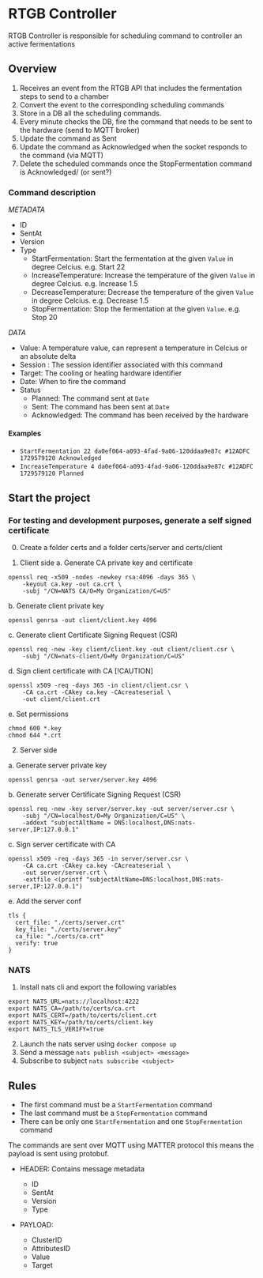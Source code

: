 # RTGB Controller

RTGB Controller is responsible for scheduling command to controller an active fermentations

## Overview

1. Receives an event from the RTGB API that includes the fermentation steps to send to a chamber
2. Convert the event to the corresponding scheduling commands
3. Store in a DB all the scheduling commands.
4. Every minute checks the DB, fire the command that needs to be sent to the hardware (send to MQTT broker)
5. Update the command as Sent
6. Update the command as Acknowledged when the socket responds to the command (via MQTT)
7. Delete the scheduled commands once the StopFermentation command is Acknowledged/ (or sent?)

### Command description

_METADATA_

- ID <Command ID>
- SentAt <Epoch of the command sending>
- Version <Command Version>
- Type <Command Type>
  - StartFermentation: Start the fermentation at the given `Value` in degree Celcius. e.g. Start 22
  - IncreaseTemperature: Increase the temperature of the given `Value` in degree Celcius. e.g. Increase 1.5
  - DecreaseTemperature: Decrease the temperature of the given `Value` in degree Celcius. e.g. Decrease 1.5
  - StopFermentation: Stop the fermentation at the given `Value`. e.g. Stop 20

_DATA_

- Value: A temperature value, can represent a temperature in Celcius or an absolute delta
- Session : The session identifier associated with this command
- Target: The cooling or heating hardware identifier
- Date: When to fire the command
- Status
  - Planned: The command sent at `Date`
  - Sent: The command has been sent at `Date`
  - Acknowledged: The command has been received by the hardware

#### Examples

- `StartFermentation 22 da0ef064-a093-4fad-9a06-120ddaa9e87c #12ADFC 1729579120 Acknowledged`
- `IncreaseTemperature 4 da0ef064-a093-4fad-9a06-120ddaa9e87c #12ADFC 1729579120 Planned`

## Start the project

### For testing and development purposes, generate a self signed certificate

0. Create a folder certs and a folder certs/server and certs/client

1. Client side
   a. Generate CA private key and certificate

```
openssl req -x509 -nodes -newkey rsa:4096 -days 365 \
    -keyout ca.key -out ca.crt \
    -subj "/CN=NATS CA/O=My Organization/C=US"
```

b. Generate client private key

```
openssl genrsa -out client/client.key 4096
```

c. Generate client Certificate Signing Request (CSR)

```
openssl req -new -key client/client.key -out client/client.csr \
    -subj "/CN=nats-client/O=My Organization/C=US"
```

d. Sign client certificate with CA [!CAUTION]

```
openssl x509 -req -days 365 -in client/client.csr \
    -CA ca.crt -CAkey ca.key -CAcreateserial \
    -out client/client.crt
```

e. Set permissions

```
chmod 600 *.key
chmod 644 *.crt
```

2. Server side

a. Generate server private key

```
openssl genrsa -out server/server.key 4096
```

b. Generate server Certificate Signing Request (CSR)

```
openssl req -new -key server/server.key -out server/server.csr \
    -subj "/CN=localhost/O=My Organization/C=US" \
    -addext "subjectAltName = DNS:localhost,DNS:nats-server,IP:127.0.0.1"
```

c. Sign server certificate with CA

```
openssl x509 -req -days 365 -in server/server.csr \
    -CA ca.crt -CAkey ca.key -CAcreateserial \
    -out server/server.crt \
    -extfile <(printf "subjectAltName=DNS:localhost,DNS:nats-server,IP:127.0.0.1")
```

e. Add the server conf

```
tls {
  cert_file: "./certs/server.crt"
  key_file: "./certs/server.key"
  ca_file: "./certs/ca.crt"
  verify: true
}
```

### NATS

1. Install nats cli and export the following variables

```
export NATS_URL=nats://localhost:4222
export NATS_CA=/path/to/certs/ca.crt
export NATS_CERT=/path/to/certs/client.crt
export NATS_KEY=/path/to/certs/client.key
export NATS_TLS_VERIFY=true
```

2. Launch the nats server using `docker compose up`
3. Send a message `nats publish <subject> <message>`
4. Subscribe to subject `nats subscribe <subject>`

## Rules

- The first command must be a `StartFermentation` command
- The last command must be a `StopFermentation` command
- There can be only one `StartFermentation` and one `StopFermentation` command

The commands are sent over MQTT using MATTER protocol this means the payload is sent using protobuf.

- HEADER: Contains message metadata

  - ID
  - SentAt
  - Version
  - Type

- PAYLOAD:
  - ClusterID
  - AttributesID
  - Value
  - Target
